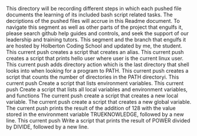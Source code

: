 This directory will be recording different steps in which each pushed file documents the learning of its included bash script related tasks.
The decriptions of the pushed files will accrue in this Readme document.
To navigate this segment as well as other parts of the project that engulfs it, please search github help guides and controls, and seek the support of our leadership and training tutors.
This segment and the branch that engulfs it are hosted by Holberton Coding School and updated by me, the student.
This current push creates a script that creates an alias.
This current push creates a script that prints hello user where user is the current linux user.
This current push adds directory action which is the last directory that shell looks into when looking for a program to PATH.
This current push creates a script that counts the number of directories in the PATH directoryi.
This current push Create a script that lists environment variables.
This current push Create a script that lists all local variables and environment variables, and functions
The current push create a script that creates a new local variable.
The current push create a script that creates a new global variable.
The current push prints the result of the addition of 128 with the value stored in the environment variable TRUEKNOWLEDGE, followed by a new line.
This current push Write a script that prints the result of POWER divided by DIVIDE, followed by a new line.

